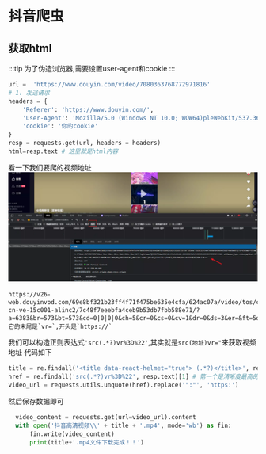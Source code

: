 #  抖音爬虫

## 获取html

:::tip
为了伪造浏览器,需要设置user-agent和cookie
:::

```python
url =  'https://www.douyin.com/video/7080363768772971816'
# 1. 发送请求
headers = {
    'Referer': 'https://www.douyin.com/',
    'User-Agent': 'Mozilla/5.0 (Windows NT 10.0; WOW64)pleWebKit/537.36 (KHTML, like Gecko) Chrome/96.0.4651.0 Sa7.36',
    'cookie': '你的cookie'
}
resp = requests.get(url, headers = headers)
html=resp.text # 这里就是html内容
```

看一下我们要爬的视频地址
![地址](./res/douyin1.webp)  

```text
https://v26-web.douyinvod.com/69e8bf321b23ff4f71f475be635e4cfa/624ac07a/video/tos/cn/tos-cn-ve-15c001-alinc2/7c48f7eeebfa4ceb9b53db7fbb588e71/?a=6383&br=573&bt=573&cd=0|0|0|0&ch=5&cr=0&cs=0&cv=1&dr=0&ds=3&er=&ft=5q_lc5mmnPQJ2XA7HhWwkXAGfdH.C3nJcbZc&l=2022040416541301014203403909D9EFAF&lr=all&mime_type=video_mp4&net=0&pl=0&qs=0&rc=Mzw0N2Y6ZnY0PDMzNGkzM0ApNDg2ODllOGRlNzg4NztlO2cxLXBlcjRfaDJgLS1kLTBzcy5hMGIyYTUxYWEyXmEwXmE6Yw==&vl=&vr=
它的末尾是`vr=`,开头是`https://`
```

我们可以构造正则表达式`'src(.*?)vr%3D%22'`,其实就是`src(地址)vr="`来获取视频地址
代码如下

```python
title = re.findall('<title data-react-helmet="true"> (.*?)</title>', resp.text)[0]
href = re.findall('src(.*?)vr%3D%22', resp.text)[1] # 第一个是清晰度最高的
video_url = requests.utils.unquote(href).replace('":"', 'https:') 
```

然后保存数据即可

```python
  video_content = requests.get(url=video_url).content
  with open('抖音高清视频\\' + title + '.mp4', mode='wb') as fin:
      fin.write(video_content)
      print(title+'.mp4文件下载完成！！')
```
